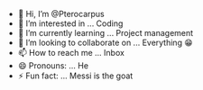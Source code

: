 - 👋 Hi, I’m @Pterocarpus
- 👀 I’m interested in ... Coding 
- 🌱 I’m currently learning ... Project management 
- 💞️ I’m looking to collaborate on ... Everything 😁
- 📫 How to reach me ... Inbox
- 😄 Pronouns: ... He
- ⚡ Fun fact: ... Messi is the goat

<!---
Pterocarpus/Pterocarpus is a ✨ special ✨ repository because its `README.md` (this file) appears on your GitHub profile.
You can click the Preview link to take a look at your changes.
--->

